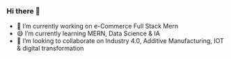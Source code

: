 ### Hi there 👋
- 🔭 I’m currently working on e-Commerce Full Stack Mern
- 😄 I’m currently learning MERN, Data Science & IA
- 🤔 I’m looking to collaborate on Industry 4.0, Additive Manufacturing, IOT & digital transformation
<!--

-->












